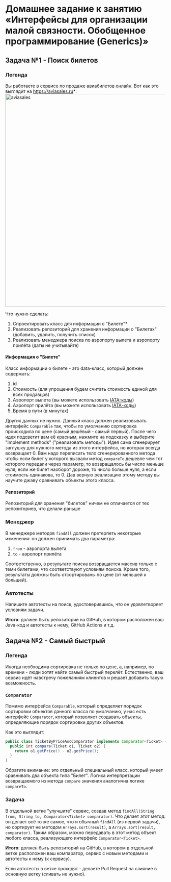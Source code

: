 # Домашнее задание к занятию «Интерфейсы для организации малой связности. Обобщенное программирование (Generics)»
## Задача №1 - Поиск билетов
### Легенда
Вы работаете в сервисе по продаже авиабилетов онлайн. Вот как это выглядит на https://aviasales.ru*:
<img width="667" alt="aviasales" src="https://user-images.githubusercontent.com/72652840/135618383-ce6ca1ac-2444-4c3a-8fc3-59b0c1859b80.png">

Что нужно сделать:
1. Спроектировать класс для информации о "Билете"*
1. Реализовать репозиторий для хранения информации о "Билетах" (добавить, удалить, получить список)
1. Реализовать менеджера поиска по аэропорту вылета и аэропорту прилёта (даты не учитывайте)

#### Информация о "Билете"
Класс информации о билете - это data-класс, который должен содержать:
1. id
1. Стоимость (для упрощения будем считать стоимость единой для всех продавцов)
1. Аэропорт вылета (вы можете использовать [IATA-коды](https://ru.wikipedia.org/wiki/%D0%9A%D0%BE%D0%B4_%D0%B0%D1%8D%D1%80%D0%BE%D0%BF%D0%BE%D1%80%D1%82%D0%B0_%D0%98%D0%90%D0%A2%D0%90))
1. Аэропорт прилёта (вы можете использовать [IATA-коды](https://ru.wikipedia.org/wiki/%D0%9A%D0%BE%D0%B4_%D0%B0%D1%8D%D1%80%D0%BE%D0%BF%D0%BE%D1%80%D1%82%D0%B0_%D0%98%D0%90%D0%A2%D0%90))
1. Время в пути (в минутах)

Других данных не нужно. Данный класс должен реализовывать интерфейс `Comparable` так, чтобы по умолчанию сортировка происходила по цене (самый дешёвый - самый первый). После чего идея подсветит вам её красным, нажмите на подсказку и выберите "Implement methods" ("реализовать методы"). Идея сама сгенерирует заглушку для нужного метода из этого интерфейса, но которая всегда возвращает 0. Вам надо переписать тело сгенерированного метода чтобы если билет у которого вызвали метод `compareTo` дешевле чем тот которого передали через параметр, то возвращалось бы число меньше нуля, если же билет наоборот дороже, то число больше нуля, а если стоимость одинакова, то 0. Дав верную реализацию этому методу вы научите джаву сравнивать объекты этого класса.

#### Репозиторий
Репозиторий для хранения "билетов" ничем не отличается от тех репозиториев, что делали раньше

### Менеджер
В менеджере методов `findAll` должен претерпеть некоторые изменения: он должен принимать два параметра:
1. `from` - аэропорта вылета
1. `to` -  аэропорт прилёта

Соответственно, в результате поиска возвращается массив только с теми билетами, что соответствуют условиям поиска. Кроме того, результаты должны быть отсортированы по цене (от меньшей к большей).

### Автотесты
Напишите автотесты на поиск, удостоверившись, что он удовлетворяет условиям задачи. 

**Итого**: должен быть репозиторий на GitHub, в котором расположен ваш Java-код и автотесты к нему, GitHub Actions и т.д. 

## Задача №2 - Самый быстрый
### Легенда
Иногда необходима сортировка не только по цене, а, например, по времени - люди хотят найти самый быстрый перелёт. Естественно, ваш сервис идёт навстречу пожеланиям клиентов и решает добавить такую возможность.

### `Comparator`
Помимо интерфейса `Comparable`, который определяет порядок сортировки объектов данного класса по умолчанию, у нас есть интерфейс `Comparator`, который позволяет создавать объекты, определяющие порядок сортировки других объектов.

Как это выглядит:

```java
public class TicketByPriceAscComparator implements Comparator<Ticket> {
  public int compare(Ticket o1, Ticket o2) {
    return o1.getPrice() - o2.getPrice();
  }
}
```

Обратите внимание: это отдельный специальный класс, который умеет сравнивать два объекта типа "Билет". Логика интерпретации возвращаемого из метода `compare` значения аналогична логике `compareTo`.

### Задача
В отдельной ветке "улучшите" сервис, создав метод `findAll(String from, String to, Comparator<Ticket> comparator)`. Что делает этот метод: он делает всё то же самое, что и обычный `findAll` (из первой задачи), но сортирует не методом `Arrays.sort(result)`, а `Arrays.sort(result, comparator)`. Таким образом, можно передавать в этот метод объект любого класса, реализующего интерфейс `Comparator<Ticket>`.

**Итого**: должен быть репозиторий на GitHub, в котором в отдельной ветке расположен ваш компаратор, сервис с новым методами и автотесты к нему (к сервису).

Если автотесты в ветке проходят - делаете Pull Request на слияние в основную ветку (сливать не нужно).
